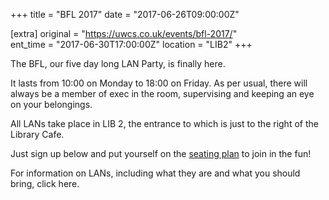 +++
title = "BFL 2017"
date = "2017-06-26T09:00:00Z"

[extra]
original = "https://uwcs.co.uk/events/bfl-2017/"    
ent_time = "2017-06-30T17:00:00Z"
location = "LIB2"
+++

The BFL, our five day long LAN Party, is finally here.

It lasts from 10:00 on Monday to 18:00 on Friday. As per usual, there will always be a member of exec in the room, supervising and keeping an eye on your belongings.

All LANs take place in LIB 2, the entrance to which is just to the right of the Library Cafe.

Just sign up below and put yourself on the [seating plan](https://docs.google.com/spreadsheets/d/1DbPg0H2qtn_bHANkJCcfhOU8h1dxZ1w6gP2Dh4-9Eo4/edit#gid=0) to join in the fun\!

For information on LANs, including what they are and what you should bring, click <span id="2334">here</span>.


